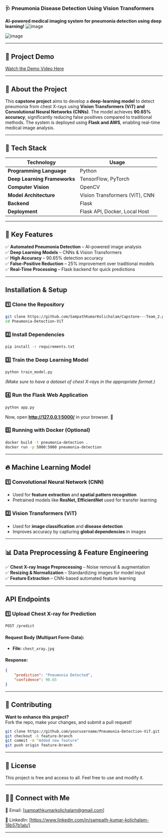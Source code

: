 ### 🩺 **Pneumonia Disease Detection Using Vision Transformers**  
 **AI-powered medical imaging system for pneumonia detection using deep learning!** 
![image](https://github.com/user-attachments/assets/49f772bf-9c4a-453a-994c-d002b8e2635e)

![image](https://github.com/user-attachments/assets/2a17fb5c-9c42-46e0-9b36-66d413d45c05)

   
 ---

## 🎥 Project Demo
[Watch the Demo Video Here](https://video.kent.edu/media/Capstone%20Project%20Demo/1_u6w5bck1)


---

## 🏥 **About the Project**  
This **capstone project** aims to develop a **deep-learning model** to detect pneumonia from chest X-rays using **Vision Transformers (ViT) and Convolutional Neural Networks (CNNs)**. The model achieves **90.65% accuracy**, significantly reducing false positives compared to traditional methods. The system is deployed using **Flask and AWS**, enabling real-time medical image analysis.

---

## 🚀 **Tech Stack**
| Technology  | Usage |
|------------|--------------------------------|
| **Programming Language** | Python |
| **Deep Learning Frameworks** | TensorFlow, PyTorch |
| **Computer Vision** | OpenCV |
| **Model Architecture** | Vision Transformers (ViT), CNN |
| **Backend** | Flask |
| **Deployment** | Flask API, Docker, Local Host|

---

## 🎯 **Key Features**
✅ **Automated Pneumonia Detection** – AI-powered image analysis  
✅ **Deep Learning Models** – CNNs & Vision Transformers  
✅ **High Accuracy** – 90.65% detection accuracy  
✅ **False-Positive Reduction** – 25% improvement over traditional models  
✅ **Real-Time Processing** – Flask backend for quick predictions  

---

##  **Installation & Setup**
### **1️⃣ Clone the Repository**
```sh
git clone https://github.com/SampathKumarKolichalam/Capstone---Team_2.git
cd Pneumonia-Detection-ViT
```

### **2️⃣ Install Dependencies**
```sh
pip install -r requirements.txt
```

### **3️⃣ Train the Deep Learning Model**
```sh
python train_model.py
```
*(Make sure to have a dataset of chest X-rays in the appropriate format.)*

### **4️⃣ Run the Flask Web Application**
```sh
python app.py
```
Now, open **http://127.0.0.1:5000/** in your browser. 🚀

### **5️⃣ Running with Docker (Optional)**
```sh
docker build -t pneumonia-detection .
docker run -p 5000:5000 pneumonia-detection
```
---

## 🔥 **Machine Learning Model**
### **1️⃣ Convolutional Neural Network (CNN)**
- Used for **feature extraction** and **spatial pattern recognition**  
- Pretrained models like **ResNet, EfficientNet** used for transfer learning  

### **2️⃣ Vision Transformers (ViT)**
- Used for **image classification** and **disease detection**  
- Improves accuracy by capturing **global dependencies** in images  

---

## 📊 **Data Preprocessing & Feature Engineering**
✅ **Chest X-ray Image Preprocessing** – Noise removal & augmentation  
✅ **Resizing & Normalization** – Standardizing images for model input  
✅ **Feature Extraction** – CNN-based automated feature learning  

---

## **API Endpoints**
### **1️⃣ Upload Chest X-ray for Prediction**
```sh
POST /predict
```
#### **Request Body (Multipart Form-Data):**
- **File:** `chest_xray.jpg`

#### **Response:**
```json
{
    "prediction": "Pneumonia Detected",
    "confidence": 90.65
}
```

---

## 🤝 **Contributing**
**Want to enhance this project?**  
Fork the repo, make your changes, and submit a pull request!  

```sh
git clone https://github.com/yourusername/Pneumonia-Detection-ViT.git
git checkout -b feature-branch
git commit -m "Added new feature"
git push origin feature-branch
```

---

## 📜 **License**
This project is free and access to all. Feel free to use and modify it.  

---

## 👨‍💻 **Connect with Me**
📧 Email: [sampathkumarkolichalam@gmail.com]  

🔗 LinkedIn: [https://www.linkedin.com/in/sampath-kumar-kolichalam-18b57b1ab/]

---

